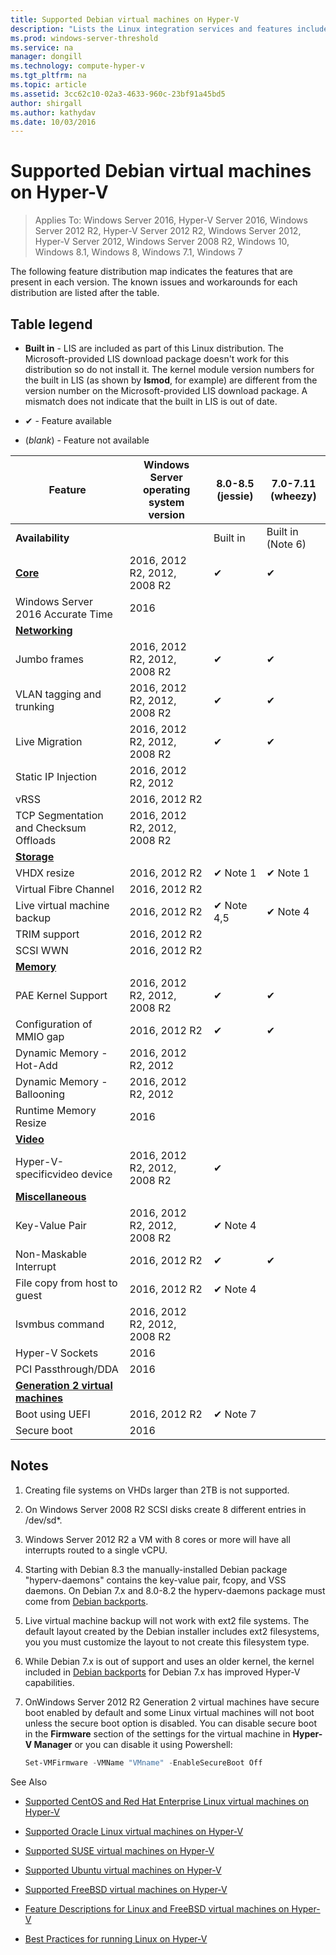 ```yaml
---
title: Supported Debian virtual machines on Hyper-V
description: "Lists the Linux integration services and features included in each version"
ms.prod: windows-server-threshold
ms.service: na
manager: dongill
ms.technology: compute-hyper-v
ms.tgt_pltfrm: na
ms.topic: article
ms.assetid: 3cc62c10-02a3-4633-960c-23bf91a45bd5
author: shirgall
ms.author: kathydav
ms.date: 10/03/2016
---
```

# Supported Debian virtual machines on Hyper-V

>Applies To: Windows Server 2016, Hyper-V Server 2016, Windows Server 2012 R2, Hyper-V Server 2012 R2, Windows Server 2012, Hyper-V Server 2012, Windows Server 2008 R2, Windows 10, Windows 8.1, Windows 8, Windows 7.1, Windows 7

The following feature distribution map indicates the features that are present in each version. The known issues and workarounds for each distribution are listed after the table.

## Table legend

* **Built in** - LIS are included as part of this Linux distribution. The Microsoft-provided LIS download package doesn't work for this distribution so do not install it. The kernel module version numbers for the built in LIS (as shown by **lsmod**, for example) are different from the version number on the Microsoft-provided LIS download package. A mismatch does not indicate that the built in LIS is out of date.

* &#10004; - Feature available

* (*blank*) - Feature not available

|**Feature**|**Windows Server operating system version**|**8.0-8.5 (jessie)**|**7.0-7.11 (wheezy)**|
|-|-|-|-|
|**Availability**||Built in|Built in (Note 6)|
|**[Core](Feature-Descriptions-for-Linux-and-FreeBSD-virtual-machines-on-Hyper-V.md#BKMK_core)**|2016, 2012 R2, 2012, 2008 R2|&#10004;|&#10004;|
|Windows Server 2016 Accurate Time|2016|||
|**[Networking](Feature-Descriptions-for-Linux-and-FreeBSD-virtual-machines-on-Hyper-V.md#BKMK_Networking)**|
|Jumbo frames|2016, 2012 R2, 2012, 2008 R2|&#10004;|&#10004;|
|VLAN tagging and trunking|2016, 2012 R2, 2012, 2008 R2|&#10004;|&#10004;|
|Live Migration|2016, 2012 R2, 2012, 2008 R2|&#10004;|&#10004;|
|Static IP Injection|2016, 2012 R2, 2012|||
|vRSS|2016, 2012 R2|||
|TCP Segmentation and Checksum Offloads|2016, 2012 R2, 2012, 2008 R2|||
|**[Storage](Feature-Descriptions-for-Linux-and-FreeBSD-virtual-machines-on-Hyper-V.md#BKMK_Storage)**|
|VHDX resize|2016, 2012 R2|&#10004; Note 1|&#10004; Note 1|
|Virtual Fibre Channel|2016, 2012 R2|||
|Live virtual machine backup|2016, 2012 R2|&#10004; Note 4,5|&#10004; Note 4|
|TRIM support|2016, 2012 R2|||
|SCSI WWN|2016, 2012 R2|||
|**[Memory](Feature-Descriptions-for-Linux-and-FreeBSD-virtual-machines-on-Hyper-V.md#BKMK_Memory)**|
|PAE Kernel Support|2016, 2012 R2, 2012, 2008 R2|&#10004;|&#10004;|
|Configuration of MMIO gap|2016, 2012 R2|&#10004;|&#10004;|
|Dynamic Memory - Hot-Add|2016, 2012 R2, 2012|||
|Dynamic Memory - Ballooning|2016, 2012 R2, 2012|||
|Runtime Memory Resize|2016|||
|**[Video](Feature-Descriptions-for-Linux-and-FreeBSD-virtual-machines-on-Hyper-V.md#BKMK_Video)**|
|Hyper-V-specificvideo device|2016, 2012 R2, 2012, 2008 R2|&#10004;||
|**[Miscellaneous](Feature-Descriptions-for-Linux-and-FreeBSD-virtual-machines-on-Hyper-V.md#BKMK_Misc)**|
|Key-Value Pair|2016, 2012 R2, 2012, 2008 R2|&#10004; Note 4||
|Non-Maskable Interrupt|2016, 2012 R2|&#10004;|&#10004;|
|File copy from host to guest|2016, 2012 R2|&#10004; Note 4||
|lsvmbus command|2016, 2012 R2, 2012, 2008 R2|||
|Hyper-V Sockets|2016|||
|PCI Passthrough/DDA|2016|||
|**[Generation 2 virtual machines](Feature-Descriptions-for-Linux-and-FreeBSD-virtual-machines-on-Hyper-V.md#BKMK_gen2)**|
|Boot using UEFI|2016, 2012 R2|&#10004; Note 7||
|Secure boot|2016|||

## <a name="BKMK_notes"></a>Notes

1. Creating file systems on VHDs larger than 2TB is not supported.

2. On Windows Server 2008 R2 SCSI disks create 8 different entries in /dev/sd*.

3. Windows Server 2012 R2 a VM with 8 cores or more will have all interrupts routed to a single vCPU.

4. Starting with Debian 8.3 the manually-installed Debian package "hyperv-daemons" contains the key-value pair, fcopy, and VSS daemons. On Debian 7.x and 8.0-8.2 the hyperv-daemons package must come from [Debian backports](https://wiki.debian.org/Backports).

5. Live virtual machine backup will not work with ext2 file systems. The default layout created by the Debian installer includes ext2 filesystems, you you must customize the layout to not create this filesystem type.

6. While Debian 7.x is out of support and uses an older kernel, the kernel included in [Debian backports](https://wiki.debian.org/Backports) for Debian 7.x has improved Hyper-V capabilities.

7. OnWindows Server 2012 R2 Generation 2 virtual machines have secure boot enabled by default and some Linux virtual machines will not boot unless the secure boot option is disabled. You can disable secure boot in the **Firmware** section of the settings for the virtual machine in **Hyper-V Manager** or you can disable it using Powershell:

   ```Powershell
   Set-VMFirmware -VMName "VMname" -EnableSecureBoot Off

   ```

See Also

* [Supported CentOS and Red Hat Enterprise Linux virtual machines on Hyper-V](Supported-CentOS-and-Red-Hat-Enterprise-Linux-virtual-machines-on-Hyper-V.md)

* [Supported Oracle Linux virtual machines on Hyper-V](Supported-Oracle-Linux-virtual-machines-on-Hyper-V.md)

* [Supported SUSE virtual machines on Hyper-V](Supported-SUSE-virtual-machines-on-Hyper-V.md)

* [Supported Ubuntu virtual machines on Hyper-V](Supported-Ubuntu-virtual-machines-on-Hyper-V.md)

* [Supported FreeBSD virtual machines on Hyper-V](Supported-FreeBSD-virtual-machines-on-Hyper-V.md)

* [Feature Descriptions for Linux and FreeBSD virtual machines on Hyper-V](Feature-Descriptions-for-Linux-and-FreeBSD-virtual-machines-on-Hyper-V.md)

* [Best Practices for running Linux on Hyper-V](Best-Practices-for-running-Linux-on-Hyper-V.md)